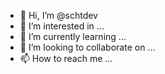 - 👋 Hi, I’m @schtdev
- 👀 I’m interested in ...
- 🌱 I’m currently learning ...
- 💞️ I’m looking to collaborate on ...
- 📫 How to reach me ...

<!---
schtdev/schtdev is a ✨ special ✨ repository because its `README.md` (this file) appears on your GitHub profile.
You can click the Preview link to take a look at your changes.
--->

